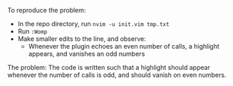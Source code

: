 To reproduce the problem:

* In the repo directory, run `nvim -u init.vim tmp.txt`
* Run `:Womp`
* Make smaller edits to the line, and observe:
  * Whenever the plugin echoes an even number of calls, a highlight appears, and vanishes
    an odd numbers

The problem: The code is written such that a highlight should appear whenever the
number of calls is odd, and should vanish on even numbers.
